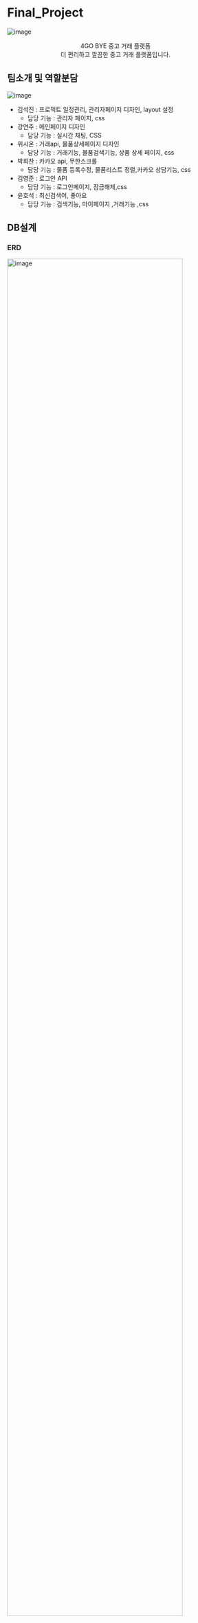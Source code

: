 
# Final_Project


![image](https://github.com/ruky1/Final_Project/assets/45508671/5fd85f81-a0a1-4621-af52-38c5b4e65096)
<br>
<div align=center> 
4GO BYE 중고 거래 플랫폼<br>
더 편리하고 깔끔한 중고 거래 플랫폼입니다. <br>
</div>
</div>


## 팀소개 및 역할분담
![image](https://github.com/ruky1/Final_Project/assets/45508671/7b70ce1e-b69b-4e79-8db1-13682c361224)


- 김석진 : 프로젝트 일정관리, 관리자페이지 디자인, layout 설정
   - 담당 기능 : 관리자 페이지, css
- 강연주 : 메인페이지 디자인
  - 담당 기능 : 실시간 채팅, CSS
- 위시온 : 거래api, 물품상세페이지 디자인
  - 담당 기능 : 거래기능, 물품검색기능, 상품 상세 페이지, css
- 박희찬 : 카카오 api, 무한스크롤
  - 담당 기능 : 물품 등록수정, 물품리스트 정렬,카카오 상담기능, css
- 김영준 : 로그인 API
  - 담당 기능 : 로그인페이지, 잠금해제,css
- 윤호석 : 최신검색어, 좋아요
  - 담당 기능 : 검색기능, 마이페이지 ,거래기능 ,css

## DB설계

### ERD
<img width="90%" alt="image" src="https://github.com/ruky1/Final_Project/assets/45508671/431cc60e-4718-4666-be47-dca31b3fcdc1">

## Tech Stacks
![image](https://github.com/ruky1/Final_Project/assets/45508671/1f007ff3-9119-4d11-8196-136caf7aa3a9)


<div><h4>프론트엔드</h4>
    <img src="https://img.shields.io/badge/Bootstrap-7952B3?style=flat&logo=Bootstrap&logoColor=white">
    <img src="https://img.shields.io/badge/HTML5-E34F26?style=flat&logo=HTML5&logoColor=white">
    <img src="https://img.shields.io/badge/CSS3-1572B6?style=flat&logo=CSS3&logoColor=white">
    <img src="https://img.shields.io/badge/jQuery-0769AD?style=flat&logo=jQuery&logoColor=white">
    <img src="https://img.shields.io/badge/Javascript-F7DF1E?style=flat&logo=Javascript&logoColor=white">
</div>

<div><h4>백엔드</h4>
  <img src="https://img.shields.io/badge/Java-007396?style=flat&logo=Java&logoColor=white">
  <img src="https://img.shields.io/badge/JSP-007396?style=flat&logo=Java&logoColor=white">
  <img src="https://img.shields.io/badge/Apache%20Tomcat-F8DC75?style=flat&logo=Apache%20Tomcat&logoColor=white">
</div>

<div><h4>DB</h4>
  <img src="https://img.shields.io/badge/MySQL-4479A1?style=flat&logo=MySQL&logoColor=white">
  <img src="https://img.shields.io/badge/AWS-232F3E?style=flat&logo=AWS&logoColor=white">
</div>

<div><h4>communication</h4>
  <img src="https://img.shields.io/badge/Github-181717?style=flat&logo=Github&logoColor=white">
  <img src="https://img.shields.io/badge/Discord-5865F2?style=flat&logo=Github&logoColor=white">
</div><br>



## 연락처

프로젝트와 관련된 문의 및 협업은 아래 연락처로 연락바랍니다.

- 김석진 이메일 : pou11uyt@naver.com
  - Git 주소 : [https://github.com/ruky1](https://github.com/ruky1)
- 강연주 이메일 : 123rkdduswn@naver.com
  - Git 주소 : [https://github.com/qqqkyj](https://github.com/qqqkyj)
- 위시온 이메일 : wson1948@gmail.com
  - Git 주소 : [https://github.com/dawn-sh](https://github.com/wwishh)
- 박희찬 이메일 : luis1018@naver.com
  - Git 주소 : [https://github.com/jooyoungsong](https://github.com/itephc)
- 김영준 이메일 : sleepysudal@naver.com
  - Git 주소 : [https://github.com/ssung2sin](https://github.com/sleepysudal)
- 윤호석 이메일 : hs970216@naver.com
  - Git 주소 : [https://github.com/otfeb](https://github.com/otfeb)


## 시연 영상

### 김영준

-회원가입시 대소문자 구분
![회원가입](https://github.com/ruky1/Final_Project/assets/45508671/1c915e45-726e-454f-b9b0-82805e684002)

- 카카오 로그인
![카카오로그인](https://github.com/ruky1/Final_Project/assets/45508671/1785ed54-3458-4550-b55f-7def630bf716)

- 로그인 비밀번호 체크
![로그인체크](https://github.com/ruky1/Final_Project/assets/45508671/a0f8bd42-783b-4817-b0a9-befbc39dc314)

- 로그인 반복실패시 잠금처리 
![아이디 락](https://github.com/ruky1/Final_Project/assets/45508671/8dff89a2-059c-4ba1-92dd-553d4375ccfa)

- 로그인 잠금 처리 해제
![아이디 락 해제](https://github.com/ruky1/Final_Project/assets/45508671/28f6f6be-c600-46a7-b812-42d1e53398f4)

- 아이디 찾기
![아이디 찾기](https://github.com/ruky1/Final_Project/assets/45508671/e3d38efb-879f-42a1-86aa-b59aab4858e7)

- 비밀번호 찾기
![문자인증 활용한 비밀번호 찾기](https://github.com/ruky1/Final_Project/assets/45508671/02aca832-873e-4308-bd9b-8ea750a128db)


### 박희찬
- 글쓰기 페이지
![글쓰기페이지GIF](https://github.com/ruky1/Final_Project/assets/45508671/079841db-3f7c-44d5-8bf6-ce41a0d6b7bb)

- 카드 타입 게시글 출력
![카드타입GIF](https://github.com/ruky1/Final_Project/assets/45508671/f6cfd622-bf0d-4956-8c0a-ffc7ce82772c)

- 리스트 타입 출력
![리스트타입GIF](https://github.com/ruky1/Final_Project/assets/45508671/cc4ef396-d2c5-4ecc-91df-7966ebb3e62e)

- 지역단위 게시글 출력
![지역단위GIF](https://github.com/ruky1/Final_Project/assets/45508671/d73af089-5c0c-4ae9-87d2-c0abc03dffb9)

- 플러스 친구
![플러스친구GIF](https://github.com/ruky1/Final_Project/assets/45508671/b2e93cfb-028f-48e2-801e-6b832fbbb166)




### 윤호석
- 검색 디테일
![최근 검색어 기능1](https://github.com/ruky1/Final_Project/assets/45508671/7a7d2943-5533-42c5-a781-43c301b2ec2c)
![최근 검색어 기능 2](https://github.com/ruky1/Final_Project/assets/45508671/16e0441f-6233-4f9a-9a6f-3fbeea3d336e)
![최근 검색어 기능 3](https://github.com/ruky1/Final_Project/assets/45508671/21ed53d3-a90f-49c5-a806-d2dc352312aa)
![최근 검색어 기능 4](https://github.com/ruky1/Final_Project/assets/45508671/c12a6050-5c8b-4234-9bc0-904186317953)

- 인기 검색어
![인기검색어](https://github.com/ruky1/Final_Project/assets/45508671/0bd2556f-9d71-40ba-b955-3f3093f3da16)

- 비회원 검색기
![비회원 검색](https://github.com/ruky1/Final_Project/assets/45508671/c1ebb683-6a29-4e9f-bbb0-65040cc7c7dd)

- 마이페이지
![회원정보수정](https://github.com/ruky1/Final_Project/assets/45508671/ef03c27e-45fc-4d18-9445-7a899edea6fa)

- 관심상품
![관심상품](https://github.com/ruky1/Final_Project/assets/45508671/b9cdf9da-fa12-415a-9152-5cd49792600b)

- 판매 완료
![판매완료 1](https://github.com/ruky1/Final_Project/assets/45508671/04354520-4b31-4785-b0e6-269d29743ded)
![판매완료 2](https://github.com/ruky1/Final_Project/assets/45508671/3d337268-d5f0-486c-af60-2751bd6a0b4f)




### 위시온
- 검색 결과 화면
![검색어 자동완성 및 해당 키워드 강조 표시](https://github.com/ruky1/Final_Project/assets/45508671/9a1a5c8c-2ae6-48d3-994b-669ca035ce83)

- 검색 카테고리 및 필터 적용
![검색 카테고리 및 필터 적용](https://github.com/ruky1/Final_Project/assets/45508671/b837b846-7af6-4f90-a29b-32e081ffbeec)


- 조회수 누적_관심 상품 등록 및 상태 유지
![조회수 누적_관심 상품 등록 및 상태 유지](https://github.com/ruky1/Final_Project/assets/45508671/47d9de88-8c13-4030-b64f-e682cc985cdc)

- 상품 상세 페이지
![댓글 작성 및 수정 삭제1](https://github.com/ruky1/Final_Project/assets/45508671/c487fb3a-3595-4c04-be65-26777f573d15)

- 카카오페이 결제
![카카오페이 결제](https://github.com/ruky1/Final_Project/assets/45508671/6368b96d-2070-4617-b340-a7c61651ca5b)

-회원 등급 
![회원 등급](https://github.com/ruky1/Final_Project/assets/45508671/25eb10dd-6d98-46af-989e-f6677a9f50f4)

### 강연주
- 채팅구현


### 김석진 
- 관리자 페이지 이동 -로그인-
![어드민페이지 이동 -로그인](https://github.com/ruky1/Final_Project/assets/45508671/b48599be-c29c-4886-b8e9-2bf0184513be)

- 관리자 페이지 메인 
![어드민페이지 메인 그래프변동](https://github.com/ruky1/Final_Project/assets/45508671/4dbdebd5-a239-4b9c-86f2-f6380898fff0)

- 공지사항 다중모달 및 페이징
![어드민페이지 공지사항 다중모달,페이징처리](https://github.com/ruky1/Final_Project/assets/45508671/0d947c30-fd9e-496b-925e-e5d44f5a02f0)

- 공지사항 추가 수정 삭제
![어드민페이지 공지사항 추가수정삭제](https://github.com/ruky1/Final_Project/assets/45508671/f47c0505-dfae-4da7-ad40-5f6dc7d133c7)

- 공지사항 회원목록,거래내역
![어드민페이지 회원목록,거래내역이동](https://github.com/ruky1/Final_Project/assets/45508671/b7e9b727-a565-487a-baea-e2b9f92ba425)

- 권한에 따른 제약
![어드민페이지 상위권한](https://github.com/ruky1/Final_Project/assets/45508671/e7ab7197-52b0-4c8e-a0ef-f46b17f62112)

